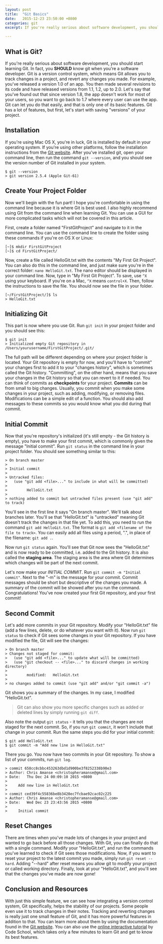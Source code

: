 ```yaml
---
layout: post
title:  "Git Basics"
date:   2015-12-23 23:50:00 +0800
categories: git
excerpt: If you're really serious about software development, you should start learning Git. In fact, you SHOULD know git when you're a software developer.

---
```


## What is Git?

If you're really serious about software development, you should start learning Git. In fact, you **SHOULD** know git when you're a software developer. Git is a version control system, which means Git allows you to track changes in a project, and revert any changes you made. For example, you've released a version 1.0 of an app. You then made several revisions to its code and have released versions from 1.1, 1.2, up to 2.0. Let's say that you've found out that since version 1.8, the app doesn't work for most of your users, so you want to go back to 1.7 where every user can use the app. Git can let you do that easily, and that is only one of its basic features. Git has a lot of features, but first, let's start with saving "versions" of your project.

## Installation

If you're using Mac OS X, you're in luck, Git is installed by default in your operating system. If you're using other platforms, follow the installation instructions from the [Git website](https://git-scm.com). After you've installed git, open your command line, then run the command `git --version`, and you should see the version number of Git installed in your system.

    $ git --version
    > git version 2.5.4 (Apple Git-61)  

## Create Your Project Folder

Now we'll begin with the fun part! I hope you're comfortable in using the command line because it is where Git is best used. I also highly recommend using Git from the command line when learning Git. You can use a GUI for more complicated tasks which will not be covered in this article.

First, create a folder named "FirstGitProject" and navigate to it in the command line. You can use the command line to create the folder using these commands if you're on OS X or Linux:

    [~]$ mkdir FirstGitProject
    [~]$ cd FirstGitProject/
    
Now, create a file called HelloGit.txt with the contents "My First Git Project". You can also do this in the command line, and just make sure you're in the correct folder: `nano HelloGit.txt`. The nano editor should be displayed in your command line. Now, type in "My First Git Project". To save, use `^X` using your keyboard. If you're on a Mac, `^X` means `control+X`. Then, follow the instructions to save the file. You should now see the file in your folder.

    [~/FirstGitProject/]$ ls
    > HelloGit.txt
    
## Initializing Git

This part is now where you use Git. Run `git init` in your project folder and you should see this:

    $ git init
    > Initialized empty Git repository in /Users/yourusername/FirstGitProject/.git/
    
The full path will be different depending on where your project folder is located. Your Git repository is empty for now, and you'll have to "commit" your changes first to add it to your "changes history", which is sometimes called the Git history. "Committing", on the other hand, means that you save your changes in the Git history so that you can revert to it if needed. You can think of commits as **checkpoints** for your project. **Commits** can be from small to big changes. Usually, you commit when you make some changes in your project, such as adding, modifying, or removing files. Modifications can be a simple edit of a function. You should also add messages to these commits so you would know what you did during that commit.

## Initial Commit

Now that you're repository's initialized (it's still empty - the Git history is empty), you have to make your first commit, which is commonly given the message "Initial commit". Run `git status` in the command line in your project folder. You should see something similar to this:

    > On branch master
    > 
    > Initial commit
    > 
    > Untracked files:
    >   (use "git add <file>..." to include in what will be committed)
    > 
    >         HelloGit.txt
    > 
    > nothing added to commit but untracked files present (use "git add" to track)

You'll see in the first line it says "On branch master". We'll talk about branches later. You'll se that "HelloGit.txt" is "untracked" meaning Git doesn't track the changes in that file yet. To add this, you need to run the command `git add HelloGit.txt`. The format is `git add <filename of the file to track>`. You can easily add all files using a period, ".", in place of the filename: `git add .`.

Now run `git status` again. You'll see that Git now sees the "HelloGit.txt" and is now ready to be committed, i.e. added to the Git history. It is also called the **staging area**. The staging area is the area where Git determines which changes will be part of the next commit.

Let's now make your *INITIAL COMMIT*. Run `git commit -m "Initial commit"`. Next to the "-m" is the message for your commit. Commit messages should be short but descriptive of the changes you made. A summary of the commit will be showed after you run the command. Congratulations! You've now created your first Git repository, and your first commit!

## Second Commit

Let's add more commits in your Git repository. Modify your "HelloGit.txt" file (add a few lines, delete, or do whatever you want with it). Now run `git status` to check if Git sees some changes in your Git repository. If you have modified the file, Git will see the changes:

    > On branch master
    > Changes not staged for commit:
    >   (use "git add <file>..." to update what will be committed)
    >   (use "git checkout -- <file>..." to discard changes in working directory)
    > 
    >         modified:   HelloGit.txt
    > 
    > no changes added to commit (use "git add" and/or "git commit -a")

Git shows you a summary of the changes. In my case, I modified "HelloGit.txt".

> Git can also show you more specific changes such as added or deleted lines by simply running `git diff`.

Also note the output  `git status` - it tells you that the changes are not staged for the next commit. So, if you run `git commit`, it won't include that change in your commit. Run the same steps you did for your initial commit:

    $ git add HelloGit.txt
    $ git commit -m "Add new line in HelloGit.txt"

There you go. You now have two commits in your Git repository. To show a list of your commits, run `git log`.

    > commit 658cc8cbbc453263dbd1d900be3f8252338b98e3
    > Author: Chris Amanse <christopheramanse@gmail.com>
    > Date:   Thu Dec 24 00:09:10 2015 +0800
    > 
    >     Add new line in HelloGit.txt
    > 
    > commit ced39f4c55836be8b3420ec7fcbae92cac02c225
    > Author: Chris Amanse <christopheramanse@gmail.com>
    > Date:   Wed Dec 23 23:43:56 2015 +0800
    > 
    >     Initial commit

## Reset Changes

There are times when you've made lots of changes in your project and wanted to go back before all those changes. With Git, you can finally do that with a single command. Modify your "HelloGit.txt", and run the commands you've learned to check if Git sees those modifications. Now, if you want to reset your project to the latest commit you made, simply run `git reset --hard`. Adding "--hard" after reset means you allow git to modify your project or called working directory. Finally, look at your "HelloGit.txt", and you'll see that the changes you've made are now gone!


## Conclusion and Resources

With just this simple feature, we can see how integrating a version control system, Git specifically, helps the stability of our projects. Some people even use it to track changes in their notes. Tracking and reverting changes is really just one small feature of Git, and it has more powerful features in addition to that. You can learn more about them by using the documentation found in the [Git website](https:git-scm.com). You can also use the [online interactive tutorial](https://try.github.io) by Code School, which takes only a few minutes to learn Git and get to know its best features. 
